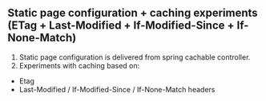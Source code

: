 Static page configuration + caching experiments (ETag + Last-Modified + If-Modified-Since + If-None-Match) 
---
1. Static page configuration is delivered from spring cachable controller.
2. Experiments with caching based on:
* Etag
* Last-Modified / If-Modified-Since / If-None-Match headers

